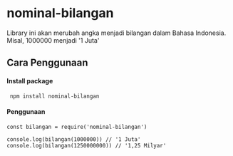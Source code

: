 # nominal-bilangan
Library ini akan merubah angka menjadi bilangan dalam Bahasa Indonesia. Misal, 1000000 menjadi '1 Juta'

## Cara Penggunaan

#### Install package

``` npm install nominal-bilangan```

#### Penggunaan

```
const bilangan = require('nominal-bilangan')

console.log(bilangan(1000000)) // '1 Juta'
console.log(bilangan(1250000000)) // '1,25 Milyar'
```